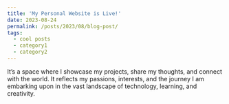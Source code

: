 ```yaml
---
title: 'My Personal Website is Live!'
date: 2023-08-24
permalink: /posts/2023/08/blog-post/
tags:
  - cool posts
  - category1
  - category2
---
```


It’s a space where I showcase my projects, share my thoughts, and connect with the world. It reflects my passions, interests, and the journey I am embarking upon in the vast landscape of technology, learning, and creativity.


<script type="text/javascript" id="clustrmaps" src="//clustrmaps.com/map_v2.js?d=gAgfQhJkiduBezv9gS6KiY8nFk8IFniaLQrNftYMGk0&cl=ffffff&w=a"></script>



